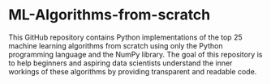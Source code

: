 # ML-Algorithms-from-scratch
This GitHub repository contains Python implementations of the top 25 machine learning algorithms from scratch using only the Python programming language and the NumPy library. The goal of this repository is to help beginners and aspiring data scientists understand the inner workings of these algorithms by providing transparent and readable code.
